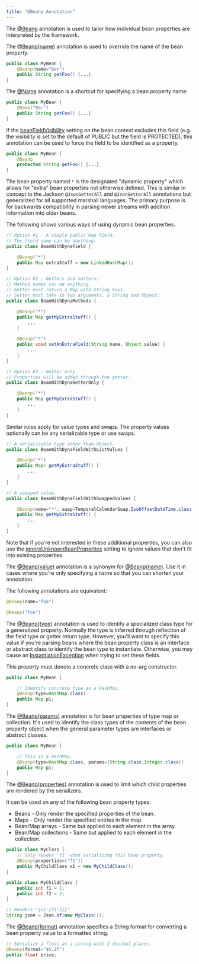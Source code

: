 ```yaml
---
title: "@Beanp Annotation"
---
```


The [@Beanp]({{API_DOCS}}/org/apache/juneau/annotation/Beanp.html) annotation is used to tailor how individual bean
properties are interpreted by the framework.

The [@Beanp(name)]({{API_DOCS}}/org/apache/juneau/annotation/Beanp.html#name()) annotation is used to override the name
of the bean property.

```java
public class MyBean {
    @Beanp(name="Bar")
    public String getFoo() {...}
}
```

The [@Name]({{API_DOCS}}/org/apache/juneau/annotation/Name.html) annotation is a shortcut for specifying a bean property
name:

```java
public class MyBean {
    @Name("Bar")
    public String getFoo() {...}
}
```

If the [beanFieldVisibility]({{API_DOCS}}/org/apache/juneau/BeanContext/Builder.html#beanFieldVisibility(Visibility))
setting on the bean context excludes this field (e.g.
the visibility is set to the default of PUBLIC but the field is PROTECTED), this annotation can be used to force the
field to be identified as a property.

```java
public class MyBean {
    @Beanp
    protected String getFoo() {...}
}
```

The bean property named `*` is the designated "dynamic property" which allows for "extra" bean properties not otherwise
defined.
This is similar in concept to the Jackson `@JsonGetterAll` and `@JsonSetterAll` annotations but generalized for all
supported marshall languages.
The primary purpose is for backwards compatibility in parsing newer streams with addition information into older beans.

The following shows various ways of using dynamic bean properties.

```java
// Option #1 - A simple public Map field.
// The field name can be anything.
public class BeanWithDynaField {

    @Beanp("*")
    public Map extraStuff = new LinkedHashMap();
}

// Option #2 - Getters and setters.
// Method names can be anything.
// Getter must return a Map with String keys.
// Setter must take in two arguments, a String and Object.
public class BeanWithDynaMethods {

    @Beanp("*")
    public Map getMyExtraStuff() {
        ...
    }

    @Beanp("*")
    public void setAnExtraField(String name, Object value) {
        ...
    }
}

// Option #3 - Getter only.
// Properties will be added through the getter.
public class BeanWithDynaGetterOnly {

    @Beanp("*")
    public Map getMyExtraStuff() {
        ...
    }
}
```

Similar rules apply for value types and swaps.
The property values optionally can be any serializable type or use swaps.

```java
// A serializable type other than Object.
public class BeanWithDynaFieldWithListValues {

    @Beanp("*")
    public Map> getMyExtraStuff() {
        ...
    }
}

// A swapped value.
public class BeanWithDynaFieldWithSwappedValues {

    @Beanp(name="*", swap=TemporalCalendarSwap.IsoOffsetDateTime.class)
    public Map getMyExtraStuff() {
        ...
    }
}
```

Note that if you're not interested in these additional properties, you can also use the [ignoreUnknownBeanProperties]({{API_DOCS}}/org/apache/juneau/BeanContext/Builder.html#ignoreUnknownBeanProperties()) setting to ignore values that don't fit into existing properties.

The [@Beanp(value)]({{API_DOCS}}/org/apache/juneau/annotation/Beanp.html#value()) annotation is a synonym for [@Beanp(name)]({{API_DOCS}}/org/apache/juneau/annotation/Beanp.html#name()).
Use it in cases where you're only specifying a name so that you can shorten your annotation.

The following annotations are equivalent:

```java
@Beanp(name="foo")

@Beanp("foo")
```

The [@Beanp(type)]({{API_DOCS}}/org/apache/juneau/annotation/Beanp.html#type()) annotation is used to identify a
specialized class type for a generalized property.
Normally the type is inferred through reflection of the field type or getter return type.
However, you'll want to specify this value if you're parsing beans where the bean property class is an interface or
abstract class to identify the bean type to instantiate.
Otherwise, you may cause an [InstantiationException]({{API_DOCS}}/java/lang/InstantiationException.html) when trying to
set these fields.

This property must denote a concrete class with a no-arg constructor.

```java
public class MyBean {

    // Identify concrete type as a HashMap.
    @Beanp(type=HashMap.class)
    public Map p1;
}
```

The [@Beanp(params)]({{API_DOCS}}/org/apache/juneau/annotation/Beanp.html#params()) annotation is for bean properties of
type map or collection.
It's used to identify the class types of the contents of the bean property object when the general parameter types are
interfaces or abstract classes.

```java
public class MyBean {

    // This is a HashMap.
    @Beanp(type=HashMap.class, params={String.class,Integer.class})
    public Map p1;
}
```

The [@Beanp(properties)]({{API_DOCS}}/org/apache/juneau/annotation/Beanp.html#properties()) annotation is used to limit
which child properties are rendered by the serializers.

It can be used on any of the following bean property types:

- Beans - Only render the specified properties of the bean.
- Maps - Only render the specified entries in the map.
- Bean/Map arrays - Same but applied to each element in the array.
- Bean/Map collections - Same but applied to each element in the collection.

```java
public class MyClass {
    // Only render 'f1' when serializing this bean property.
    @Beanp(properties={"f1"})
    public MyChildClass x1 = new MyChildClass();
}

public class MyChildClass {
    public int f1 = 1;
    public int f2 = 2;
}

// Renders "{x1:{f1:1}}"
String json = Json.of(new MyClass());
```

The [@Beanp(format)]({{API_DOCS}}/org/apache/juneau/annotation/Beanp.html#format()) annotation specifies a String format
for converting a bean property value to a formatted string.

```java
// Serialize a float as a string with 2 decimal places.
@Beanp(format="$%.2f")
public float price;
```
